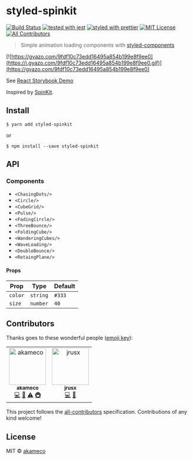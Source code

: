 # styled-spinkit

[![Build Status](https://travis-ci.org/akameco/styled-spinkit.svg?branch=master)](https://travis-ci.org/akameco/styled-spinkit)
[![tested with jest](https://img.shields.io/badge/tested_with-jest-99424f.svg)](https://github.com/facebook/jest)
[![styled with prettier](https://img.shields.io/badge/styled_with-prettier-ff69b4.svg)](https://github.com/prettier/prettier)
[![MIT License](https://img.shields.io/npm/l/nps.svg?style=flat-square)](./license)
[![All Contributors](https://img.shields.io/badge/all_contributors-2-orange.svg?style=flat-square)](#contributors)

> Simple animation loading components with [styled-components](https://github.com/styled-components/styled-components)

[![https://gyazo.com/9fdf10c73edd16495a854b199e8f9ee0](https://i.gyazo.com/9fdf10c73edd16495a854b199e8f9ee0.gif)](https://gyazo.com/9fdf10c73edd16495a854b199e8f9ee0)

See [React Storybook Demo](https://akameco.github.io/styled-spinkit/?knob-color=magenta&knob-number=60&selectedKind=CubeGrid&selectedStory=render%20magenta%2060&full=0&down=1&left=1&panelRight=1&downPanel=storybook-addon-background%2Fbackground-panel)

Inspired by [SpinKit](https://github.com/tobiasahlin/SpinKit).

## Install

```
$ yarn add styled-spinkit
```

or

```
$ npm install --save styled-spinkit
```

## API

### Components

- `<ChasingDots/>`
- `<Circle/>`
- `<CubeGrid/>`
- `<Pulse/>`
- `<FadingCircle/>`
- `<ThreeBounce/>`
- `<FoldingCube/>`
- `<WanderingCubes/>`
- `<WaveLoading/>`
- `<DoubleBounce/>`
- `<RotaingPlane/>`

#### Props

| Prop    | Type     | Default |
| ------- | -------- | ------- |
| `color` | `string` | `#333`  |
| `size`  | `number` | `40`    |

## Contributors

Thanks goes to these wonderful people ([emoji key](https://github.com/kentcdodds/all-contributors#emoji-key)):

<!-- ALL-CONTRIBUTORS-LIST:START - Do not remove or modify this section -->
<!-- prettier-ignore -->
<table><tr><td align="center"><a href="http://akameco.github.io"><img src="https://avatars2.githubusercontent.com/u/4002137?v=4" width="100px;" alt="akameco"/><br /><sub><b>akameco</b></sub></a><br /><a href="https://github.com/akameco/styled-spinkit/commits?author=akameco" title="Code">💻</a> <a href="https://github.com/akameco/styled-spinkit/commits?author=akameco" title="Documentation">📖</a> <a href="https://github.com/akameco/styled-spinkit/commits?author=akameco" title="Tests">⚠️</a> <a href="#infra-akameco" title="Infrastructure (Hosting, Build-Tools, etc)">🚇</a></td><td align="center"><a href="https://github.com/jrusx"><img src="https://avatars1.githubusercontent.com/u/19670625?v=4" width="100px;" alt="jrusx"/><br /><sub><b>jrusx</b></sub></a><br /><a href="https://github.com/akameco/styled-spinkit/commits?author=jrusx" title="Code">💻</a> <a href="https://github.com/akameco/styled-spinkit/issues?q=author%3Ajrusx" title="Bug reports">🐛</a></td></tr></table>

<!-- ALL-CONTRIBUTORS-LIST:END -->

This project follows the [all-contributors](https://github.com/kentcdodds/all-contributors) specification. Contributions of any kind welcome!

## License

MIT © [akameco](http://akameco.github.io)
